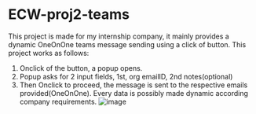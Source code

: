 # ECW-proj2-teams
This project is made for my internship company, it mainly provides a dynamic OneOnOne teams message sending using a click of button.
This project works as follows:
1. Onclick of the button, a popup opens.
2. Popup asks for 2 input fields, 1st, org emailID, 2nd notes(optional)
3. Then Onclick to proceed, the message is sent to the respective emails provided(OneOnOne).
Every data is possibly made dynamic according company requirements.
![image](https://github.com/user-attachments/assets/ae965629-d2e2-43da-a0e4-cafda0b36938)
